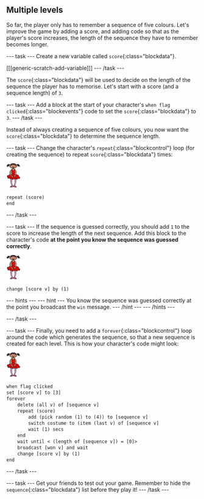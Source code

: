 ## Multiple levels

So far, the player only has to remember a sequence of five colours. Let's improve the game by adding a score, and adding code so that as the player's score increases, the length of the sequence they have to remember becomes longer.

--- task ---
Create a new variable called `score`{:class="blockdata"}.

[[[generic-scratch-add-variable]]]
--- /task ---

The `score`{:class="blockdata"} will be used to decide on the length of the sequence the player has to memorise. Let's start with a score (and a sequence length) of `3`.

--- task ---
Add a block at the start of your character's `when flag clicked`{:class="blockevents"} code to set the `score`{:class="blockdata"} to `3`.
--- /task ---

Instead of always creating a sequence of five colours, you now want the `score`{:class="blockdata"} to determine the sequence length.

--- task ---
Change the character's `repeat`{:class="blockcontrol"} loop (for creating the sequence) to repeat `score`{:class="blockdata"} times:

![sprite](images/ballerina.png)
```blocks
repeat (score)
end
```
--- /task ---

--- task ---
If the sequence is guessed correctly, you should add `1` to the score to increase the length of the next sequence. Add this block to the character's code __at the point you know the sequence was guessed correctly__.

![sprite](images/ballerina.png)
```blocks
change [score v] by (1)
```

--- hints ---
--- hint ---
You know the sequence was guessed correctly at the point you broadcast the `win` message.
--- /hint ---
--- /hints ---

--- /task ---

--- task ---
Finally, you need to add a `forever`{:class="blockcontrol"} loop around the code which generates the sequence, so that a new sequence is created for each level. This is how your character's code might look:

![ballerina](images/ballerina.png)

```blocks
when flag clicked
set [score v] to [3]
forever
	delete (all v) of [sequence v]
	repeat (score)
		add (pick random (1) to (4)) to [sequence v]
		switch costume to (item (last v) of [sequence v]
		wait (1) secs
	end
	wait until < (length of [sequence v]) = [0]>
	broadcast [won v] and wait
	change [score v] by (1)
end
```
--- /task ---

--- task ---
Get your friends to test out your game. Remember to hide the `sequence`{:class="blockdata"} list before they play it!
--- /task ---
